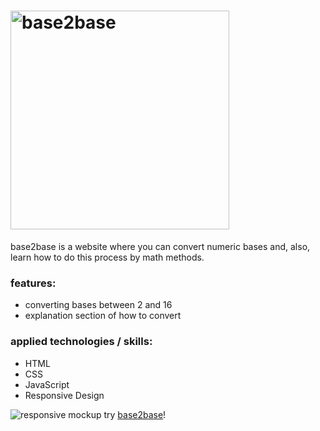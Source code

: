 # <img src="https://user-images.githubusercontent.com/78650244/120926475-691ebd80-c6b3-11eb-8d60-ab9a4a050608.png" alt="base2base" width="350px"/>

base2base is a website where you can convert numeric bases and, also, learn how to do this process by math methods.
### features:
- converting bases between 2 and 16
- explanation section of how to convert

### applied technologies / skills:
- HTML
- CSS
- JavaScript
- Responsive Design

![responsive mockup](https://user-images.githubusercontent.com/78650244/120930537-126daf80-c6c4-11eb-8dcc-082364b1e7b5.png)
try [base2base](https://carled7.github.io/base2base/)!
